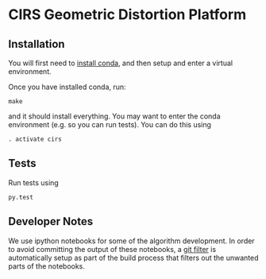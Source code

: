 # CIRS Geometric Distortion Platform

## Installation

You will first need to [install conda](http://conda.pydata.org/docs/install/quick.html), and then setup and enter a virtual environment.

Once you have installed conda, run:

    make

and it should install everything.  You may want to enter the conda environment
(e.g. so you can run tests).  You can do this using

    . activate cirs

## Tests

Run tests using

    py.test

## Developer Notes

We use ipython notebooks for some of the algorithm development.  In order to
avoid committing the output of these notebooks, a [git
filter](https://github.com/kynan/nbstripout) is automatically setup as part of
the build process that filters out the unwanted parts of the notebooks.
